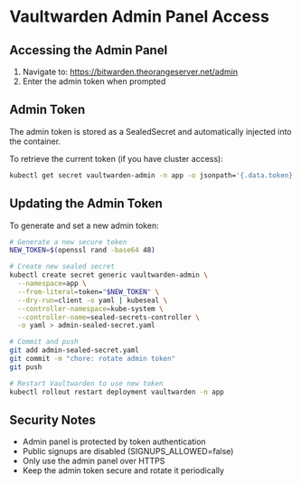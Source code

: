 # Vaultwarden Admin Panel Access

## Accessing the Admin Panel

1. Navigate to: https://bitwarden.theorangeserver.net/admin
2. Enter the admin token when prompted

## Admin Token

The admin token is stored as a SealedSecret and automatically injected into the container.

To retrieve the current token (if you have cluster access):
```bash
kubectl get secret vaultwarden-admin -n app -o jsonpath='{.data.token}' | base64 -d
```

## Updating the Admin Token

To generate and set a new admin token:
```bash
# Generate a new secure token
NEW_TOKEN=$(openssl rand -base64 48)

# Create new sealed secret
kubectl create secret generic vaultwarden-admin \
  --namespace=app \
  --from-literal=token="$NEW_TOKEN" \
  --dry-run=client -o yaml | kubeseal \
  --controller-namespace=kube-system \
  --controller-name=sealed-secrets-controller \
  -o yaml > admin-sealed-secret.yaml

# Commit and push
git add admin-sealed-secret.yaml
git commit -m "chore: rotate admin token"
git push

# Restart Vaultwarden to use new token
kubectl rollout restart deployment vaultwarden -n app
```

## Security Notes

- Admin panel is protected by token authentication
- Public signups are disabled (SIGNUPS_ALLOWED=false)
- Only use the admin panel over HTTPS
- Keep the admin token secure and rotate it periodically